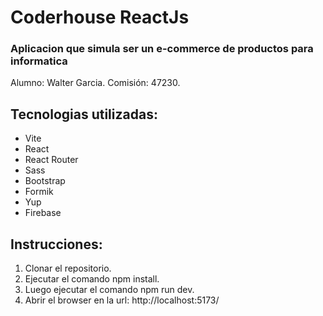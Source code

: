 # Coderhouse ReactJs

### Aplicacion que simula ser un e-commerce de productos para informatica
Alumno: Walter Garcia. Comisión: 47230.

## Tecnologias utilizadas:
- Vite
- React
- React Router
- Sass
- Bootstrap
- Formik
- Yup
- Firebase

## Instrucciones:
1. Clonar el repositorio.
3. Ejecutar el comando npm install.
4. Luego ejecutar el comando npm run dev.
5. Abrir el browser en la url: http://localhost:5173/
